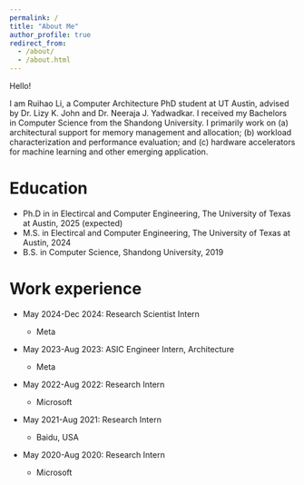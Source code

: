```yaml
---
permalink: /
title: "About Me"
author_profile: true
redirect_from: 
  - /about/
  - /about.html
---
```

Hello!

I am Ruihao Li, a Computer Architecture PhD student at UT Austin, advised by Dr. Lizy K. John and Dr. Neeraja J. Yadwadkar. 
I received my Bachelors in Computer Science from the Shandong University. 
I primarily work on (a) architectural support for memory management and allocation; (b) workload characterization and performance evaluation; and (c) hardware accelerators for machine learning and other emerging application.

Education
======
* Ph.D in in Electircal and Computer Engineering, The University of Texas at Austin, 2025 (expected)
* M.S. in Electircal and Computer Engineering, The University of Texas at Austin, 2024
* B.S. in Computer Science, Shandong University, 2019

Work experience
======
* May 2024-Dec 2024: Research Scientist Intern
  * Meta

* May 2023-Aug 2023: ASIC Engineer Intern, Architecture
  * Meta

* May 2022-Aug 2022: Research Intern
  * Microsoft

* May 2021-Aug 2021: Research Intern
  * Baidu, USA

* May 2020-Aug 2020: Research Intern
  * Microsoft